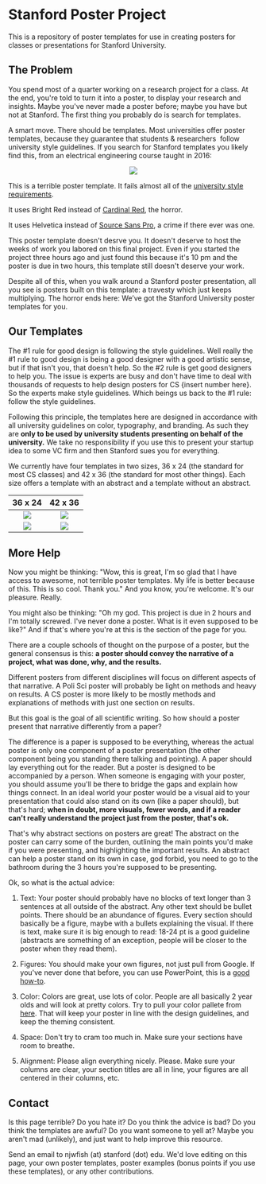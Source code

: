 # Stanford Poster Project

This is a repository of poster templates for use in creating posters for classes or presentations for Stanford University.

## The Problem

You spend most of a quarter working on a research project for a class. At the end, you're told to turn it into a poster, to display your research and insights. Maybe you've never made a poster before; maybe you have but not at Stanford. The first thing you probably do is search for templates.

A smart move. There should be templates. Most universities offer poster templates, because they guarantee that students & researchers  follow university style guidelines. If you search for Stanford templates you likely find this, from an electrical engineering course taught in 2016:

<p align="center"><img src=https://github.com/njwfish/stanford-posters-templates/blob/master/docs/36x24_bad.png></p>

This is a terrible poster template. It fails almost all of the [university style requirements](https://identity.stanford.edu/). 

It uses Bright Red instead of [Cardinal Red](https://identity.stanford.edu/color.html), the horror. 

It uses Helvetica instead of [Source Sans Pro](https://identity.stanford.edu/typography.html), a crime if there ever was one. 

This poster template doesn't desrve you. It doesn't deserve to host the weeks of work you labored on this final project. Even if you started the project three hours ago and just found this because it's 10 pm and the poster is due in two hours, this template still doesn't deserve your work.

Despite all of this, when you walk around a Stanford poster presentation, all you see is posters built on this template: a travesty which just keeps multiplying. The horror ends here: We’ve got the Stanford University poster templates for you.

## Our Templates

The #1 rule for good design is following the style guidelines. Well really the #1 rule to good design is being a good designer with a good artistic sense, but if that isn't you, that doesn't help. So the #2 rule is get good designers to help you. The issue is experts are busy and don't have time to deal with thousands of requests to help design posters for CS {insert number here}. So the experts make style guidelines. Which beings us back to the #1 rule: follow the style guidelines.

Following this principle, the templates here are designed in accordance with all university guidelines on color, typography, and branding. As such they are **only to be used by university students presenting on behalf of the university.** We take no responsibility if you use this to present your startup idea to some VC firm and then Stanford sues you for everything. 

We currently have four templates in two sizes, 36 x 24 (the standard for most CS classes) and 42 x 36 (the standard for most other things). Each size offers a template with an abstract and a template without an abstract.

36 x 24             |  42 x 36
:-------------------------:|:-------------------------:
![](https://github.com/njwfish/stanford-posters-templates/blob/master/docs/36x24.png)  |  ![](https://github.com/njwfish/stanford-posters-templates/blob/master/docs/42x36.png)
![](https://github.com/njwfish/stanford-posters-templates/blob/master/docs/36x24_abs.png) | ![](https://github.com/njwfish/stanford-posters-templates/blob/master/docs/42x36_abs.png)

## More Help

Now you might be thinking: "Wow, this is great, I'm so glad that I have access to awesome, not terrible poster templates. My life is better because of this. This is so cool. Thank you." And you know, you're welcome. It's our pleasure. Really.

You might also be thinking: "Oh my god. This project is due in 2 hours and I'm totally screwed. I've never done a poster. What is it even supposed to be like?" And if that's where you're at this is the section of the page for you.

There are a couple schools of thought on the purpose of a poster, but the general consensus is this: **a poster should convey the narrative of a project, what was done, why, and the results.** 

Different posters from different disciplines will focus on different aspects of that narrative. A Poli Sci poster will probably be light on methods and heavy on results. A CS poster is more likely to be mostly methods and explanations of methods with just one section on results. 

But this goal is the goal of all scientific writing. So how should a poster present that narrative differently from a paper? 

The difference is a paper is supposed to be everything, whereas the actual poster is only one component of a poster presentation (the other component being you standing there talking and pointing). A paper should lay everything out for the reader. But a poster is designed to be accompanied by a person. When someone is engaging with your poster, you should assume you'll be there to bridge the gaps and explain how things connect. In an ideal world your poster would be a visual aid to your presentation that could also stand on its own (like a paper should), but that's hard; **when in doubt, more visuals, fewer words, and if a reader can't really understand the project just from the poster, that's ok.**

That's why abstract sections on posters are great! The abstract on the poster can carry some of the burden, outlining the main points you'd make if you were presenting, and highlighting the important results. An abstract can help a poster stand on its own in case, god forbid, you need to go to the bathroom during the 3 hours you're supposed to be presenting.

Ok, so what is the actual advice:

1. Text: Your poster should probably have no blocks of text longer than 3 sentences at all outside of the abstract. Any other text should be bullet points. There should be an abundance of figures. Every section should basically be a figure, maybe with a bullets explaining the visual. If there is text, make sure it is big enough to read: 18-24 pt is a good guideline (abstracts are something of an exception, people will be closer to the poster when they read them).

2. Figures: You should make your own figures, not just pull from Google. If you've never done that before, you can use PowerPoint, this is a [good how-to](https://blog.hubspot.com/blog/tabid/6307/bid/34017/how-to-create-top-notch-visual-content-in-powerpoint-tutorial.aspx).

3. Color: Colors are great, use lots of color. People are all basically 2 year olds and will look at pretty colors. Try to pull your color pallete from [here](https://identity.stanford.edu/color.html). That will keep your poster in line with the design guidelines, and keep the theming consistent.

4. Space: Don't try to cram too much in. Make sure your sections have room to breathe. 

5. Alignment: Please align everything nicely. Please. Make sure your columns are clear, your section titles are all in line, your figures are all centered in their columns, etc.

## Contact

Is this page terrible? Do you hate it? Do you think the advice is bad? Do you think the templates are awful? Do you want someone to yell at? Maybe you aren't mad (unlikely), and just want to help improve this resource.

Send an email to njwfish (at) stanford (dot) edu. We'd love editing on this page, your own poster templates, poster examples (bonus points if you use these templates), or any other contributions.
